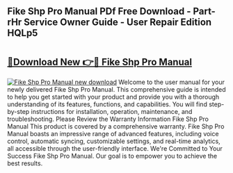 ## Fike Shp Pro Manual PDf Free Download - Part-rHr Service Owner Guide - User Repair Edition HQLp5

# <h2><a href="http://bc22605.oget.top/?id=Fike+Shp+Pro+Manual">🔗Download New 👉🔴 Fike Shp Pro Manual</a></h2>

[![Fike Shp Pro Manual new download](https://i.imgur.com/5g1atiW.png)](http://bc22605.oget.top/?id=Fike+Shp+Pro+Manual)
Welcome to the user manual for your newly delivered Fike Shp Pro Manual. This comprehensive guide is intended to help you get started with your product and provide you with a thorough understanding of its features, functions, and capabilities. You will find step-by-step instructions for installation, operation, maintenance, and troubleshooting. Please Review the Warranty Information Fike Shp Pro Manual This product is covered by a comprehensive warranty. Fike Shp Pro Manual boasts an impressive range of advanced features, including voice control, automatic syncing, customizable settings, and real-time analytics, all accessible through the user-friendly interface. We're Committed to Your Success Fike Shp Pro Manual. Our goal is to empower you to achieve the best results.
